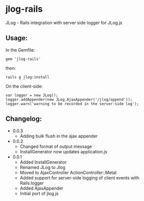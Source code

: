 jlog-rails
==========

JLog - Rails integration with server side logger for JLog.js

Usage:
------

In the Gemfile:

    gem 'jlog-rails'

then:

    rails g jlog:install

On the client-side:

    var logger = new JLog();
    logger.addAppender(new JLog.AjaxAppender('/jlog/append'));
    logger.warn('warning to be recorded in the server-side log');

Changelog:
----------

* 0.0.3
  * Adding bulk flush in the ajax appender
* 0.0.2
  * Changed format of output message
  * InstallGenerator now updates application.js
* 0.0.1
  * Added InstallGenerator
  * Renamed JLog to Jlog
  * Moved to AjaxController ActionController::Metal
  * Added support for server-side logging of client events with Rails.logger
  * Added AjaxAppender
  * Initial port of jlog.js
